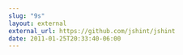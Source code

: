 ```yaml
---
slug: "9s"
layout: external
external_url: https://github.com/jshint/jshint
date: 2011-01-25T20:33:40-06:00
---
```

